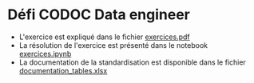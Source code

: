 # Défi CODOC Data engineer

- L'exercice est expliqué dans le fichier [exercices.pdf](exercices.pdf)
- La résolution de l'exercice est présenté dans le notebook [exercices.ipynb](exercices.ipynb)
- La documentation de la standardisation est disponible dans le fichier [documentation_tables.xlsx](documentation_tables.xlsx)